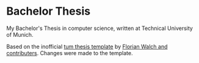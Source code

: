 # Bachelor Thesis
My Bachelor's Thesis in computer science, written at Technical University of Munich.


Based on the inofficial [tum thesis template](https://github.com/fwalch/tum-thesis-latex) by [Florian Walch and contributers](https://github.com/fwalch/tum-thesis-latex/graphs/contributors). Changes were made to the template.